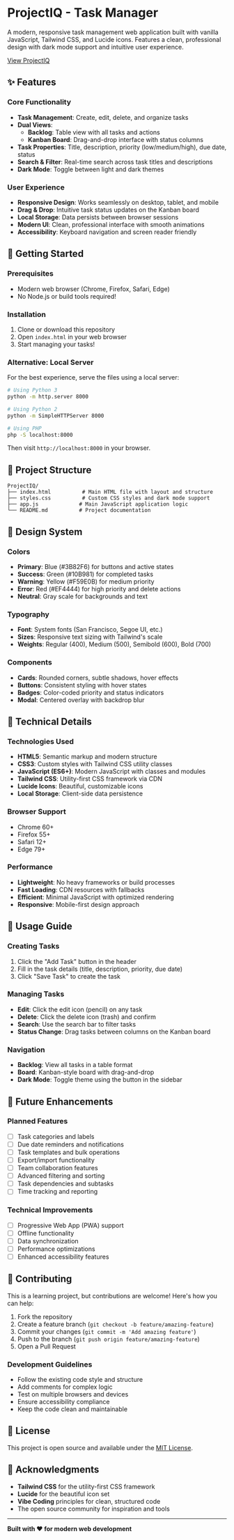 # ProjectIQ - Task Manager

A modern, responsive task management web application built with vanilla JavaScript, Tailwind CSS, and Lucide icons. Features a clean, professional design with dark mode support and intuitive user experience.

[View ProjectIQ](https://black-desert-073debf03.2.azurestaticapps.net)

## ✨ Features

### Core Functionality
- **Task Management**: Create, edit, delete, and organize tasks
- **Dual Views**: 
  - **Backlog**: Table view with all tasks and actions
  - **Kanban Board**: Drag-and-drop interface with status columns
- **Task Properties**: Title, description, priority (low/medium/high), due date, status
- **Search & Filter**: Real-time search across task titles and descriptions
- **Dark Mode**: Toggle between light and dark themes

### User Experience
- **Responsive Design**: Works seamlessly on desktop, tablet, and mobile
- **Drag & Drop**: Intuitive task status updates on the Kanban board
- **Local Storage**: Data persists between browser sessions
- **Modern UI**: Clean, professional interface with smooth animations
- **Accessibility**: Keyboard navigation and screen reader friendly

## 🚀 Getting Started

### Prerequisites
- Modern web browser (Chrome, Firefox, Safari, Edge)
- No Node.js or build tools required!

### Installation
1. Clone or download this repository
2. Open `index.html` in your web browser
3. Start managing your tasks!

### Alternative: Local Server
For the best experience, serve the files using a local server:

```bash
# Using Python 3
python -m http.server 8000

# Using Python 2
python -m SimpleHTTPServer 8000

# Using PHP
php -S localhost:8000
```

Then visit `http://localhost:8000` in your browser.

## 📁 Project Structure

```
ProjectIQ/
├── index.html          # Main HTML file with layout and structure
├── styles.css          # Custom CSS styles and dark mode support
├── app.js             # Main JavaScript application logic
└── README.md          # Project documentation
```

## 🎨 Design System

### Colors
- **Primary**: Blue (#3B82F6) for buttons and active states
- **Success**: Green (#10B981) for completed tasks
- **Warning**: Yellow (#F59E0B) for medium priority
- **Error**: Red (#EF4444) for high priority and delete actions
- **Neutral**: Gray scale for backgrounds and text

### Typography
- **Font**: System fonts (San Francisco, Segoe UI, etc.)
- **Sizes**: Responsive text sizing with Tailwind's scale
- **Weights**: Regular (400), Medium (500), Semibold (600), Bold (700)

### Components
- **Cards**: Rounded corners, subtle shadows, hover effects
- **Buttons**: Consistent styling with hover states
- **Badges**: Color-coded priority and status indicators
- **Modal**: Centered overlay with backdrop blur

## 🔧 Technical Details

### Technologies Used
- **HTML5**: Semantic markup and modern structure
- **CSS3**: Custom styles with Tailwind CSS utility classes
- **JavaScript (ES6+)**: Modern JavaScript with classes and modules
- **Tailwind CSS**: Utility-first CSS framework via CDN
- **Lucide Icons**: Beautiful, customizable icons
- **Local Storage**: Client-side data persistence

### Browser Support
- Chrome 60+
- Firefox 55+
- Safari 12+
- Edge 79+

### Performance
- **Lightweight**: No heavy frameworks or build processes
- **Fast Loading**: CDN resources with fallbacks
- **Efficient**: Minimal JavaScript with optimized rendering
- **Responsive**: Mobile-first design approach

## 🎯 Usage Guide

### Creating Tasks
1. Click the "Add Task" button in the header
2. Fill in the task details (title, description, priority, due date)
3. Click "Save Task" to create the task

### Managing Tasks
- **Edit**: Click the edit icon (pencil) on any task
- **Delete**: Click the delete icon (trash) and confirm
- **Search**: Use the search bar to filter tasks
- **Status Change**: Drag tasks between columns on the Kanban board

### Navigation
- **Backlog**: View all tasks in a table format
- **Board**: Kanban-style board with drag-and-drop
- **Dark Mode**: Toggle theme using the button in the sidebar

## 🔮 Future Enhancements

### Planned Features
- [ ] Task categories and labels
- [ ] Due date reminders and notifications
- [ ] Task templates and bulk operations
- [ ] Export/import functionality
- [ ] Team collaboration features
- [ ] Advanced filtering and sorting
- [ ] Task dependencies and subtasks
- [ ] Time tracking and reporting

### Technical Improvements
- [ ] Progressive Web App (PWA) support
- [ ] Offline functionality
- [ ] Data synchronization
- [ ] Performance optimizations
- [ ] Enhanced accessibility features

## 🤝 Contributing

This is a learning project, but contributions are welcome! Here's how you can help:

1. Fork the repository
2. Create a feature branch (`git checkout -b feature/amazing-feature`)
3. Commit your changes (`git commit -m 'Add amazing feature'`)
4. Push to the branch (`git push origin feature/amazing-feature`)
5. Open a Pull Request

### Development Guidelines
- Follow the existing code style and structure
- Add comments for complex logic
- Test on multiple browsers and devices
- Ensure accessibility compliance
- Keep the code clean and maintainable

## 📄 License

This project is open source and available under the [MIT License](LICENSE).

## 🙏 Acknowledgments

- **Tailwind CSS** for the utility-first CSS framework
- **Lucide** for the beautiful icon set
- **Vibe Coding** principles for clean, structured code
- The open source community for inspiration and tools

---

**Built with ❤️ for modern web development**
